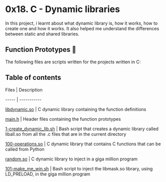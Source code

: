 # 0x18. C - Dynamic libraries



In this project, i learnt about what dynamic library is, how it works, how to create one and how it works. It also helped me understand the differences between static and shared libraries.



## Function Prototypes :floppy_disk:

The following files are scripts written for the projects written in C:





## Table of contents

Files | Description

----- | -----------

[libdynamic.so](./libdynamic.so) | C dynamic library containing the function definitions

[main.h](./main.h) | Header files containing the function prototypes

[1-create_dynamic_lib.sh](./1-create_dynamic_lib.sh) | Bash script that creates a dynamic library called liball.so from all the .c files that are in the current directory

[100-operations.so](./100-operations.so) | C dynamic library that contains C functions that can be called from Python

[random.so](./random.so) | C dynamic library to inject in a giga million program

[101-make_me_win.sh](./101-make_me_win.sh) | Bash script to inject the libmask.so library, using LD_PRELOAD, in the giga million program